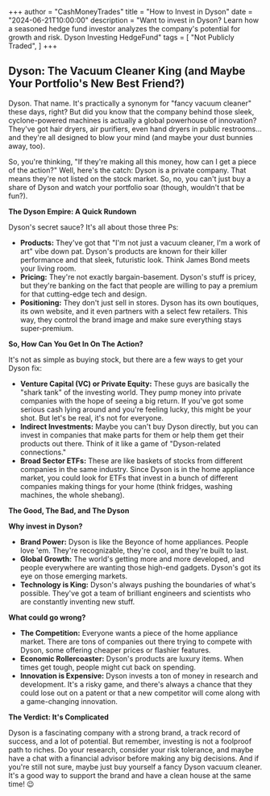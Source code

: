 +++
author = "CashMoneyTrades"
title = "How to Invest in Dyson"
date = "2024-06-21T10:00:00"
description = "Want to invest in Dyson? Learn how a seasoned hedge fund investor analyzes the company's potential for growth and risk. Dyson Investing HedgeFund"
tags = [
    "Not Publicly Traded",
]
+++
        


## Dyson: The Vacuum Cleaner King (and Maybe Your Portfolio's New Best Friend?)

Dyson. That name. It's practically a synonym for "fancy vacuum cleaner" these days, right? But did you know that the company behind those sleek, cyclone-powered machines is actually a global powerhouse of innovation? They've got hair dryers, air purifiers, even hand dryers in public restrooms... and they're all designed to blow your mind (and maybe your dust bunnies away, too).

So, you're thinking, "If they're making all this money, how can I get a piece of the action?" Well, here's the catch: Dyson is a private company. That means they're not listed on the stock market. So, no, you can't just buy a share of Dyson and watch your portfolio soar (though, wouldn't that be fun?).

**The Dyson Empire: A Quick Rundown**

Dyson's secret sauce? It's all about those three Ps:

* **Products:** They've got that "I'm not just a vacuum cleaner, I'm a work of art" vibe down pat. Dyson's products are known for their killer performance and that sleek, futuristic look. Think James Bond meets your living room.
* **Pricing:** They're not exactly bargain-basement. Dyson's stuff is pricey, but they're banking on the fact that people are willing to pay a premium for that cutting-edge tech and design.
* **Positioning:** They don't just sell in stores. Dyson has its own boutiques, its own website, and it even partners with a select few retailers. This way, they control the brand image and make sure everything stays super-premium.

**So, How Can You Get In On The Action?**

It's not as simple as buying stock, but there are a few ways to get your Dyson fix:

* **Venture Capital (VC) or Private Equity:** These guys are basically the "shark tank" of the investing world. They pump money into private companies with the hope of seeing a big return. If you've got some serious cash lying around and you're feeling lucky, this might be your shot. But let's be real, it's not for everyone. 
* **Indirect Investments:** Maybe you can't buy Dyson directly, but you can invest in companies that make parts for them or help them get their products out there. Think of it like a game of "Dyson-related connections."
* **Broad Sector ETFs:** These are like baskets of stocks from different companies in the same industry. Since Dyson is in the home appliance market, you could look for ETFs that invest in a bunch of different companies making things for your home (think fridges, washing machines, the whole shebang).

**The Good, The Bad, and The Dyson**

**Why invest in Dyson?**

* **Brand Power:** Dyson is like the Beyonce of home appliances. People love 'em. They're recognizable, they're cool, and they're built to last.
* **Global Growth:** The world's getting more and more developed, and people everywhere are wanting those high-end gadgets. Dyson's got its eye on those emerging markets.
* **Technology is King:** Dyson's always pushing the boundaries of what's possible. They've got a team of brilliant engineers and scientists who are constantly inventing new stuff.

**What could go wrong?**

* **The Competition:** Everyone wants a piece of the home appliance market. There are tons of companies out there trying to compete with Dyson, some offering cheaper prices or flashier features.
* **Economic Rollercoaster:** Dyson's products are luxury items. When times get tough, people might cut back on spending.
* **Innovation is Expensive:** Dyson invests a ton of money in research and development. It's a risky game, and there's always a chance that they could lose out on a patent or that a new competitor will come along with a game-changing innovation.

**The Verdict: It's Complicated**

Dyson is a fascinating company with a strong brand, a track record of success, and a lot of potential. But remember, investing is not a foolproof path to riches. Do your research, consider your risk tolerance, and maybe have a chat with a financial advisor before making any big decisions. And if you're still not sure, maybe just buy yourself a fancy Dyson vacuum cleaner. It's a good way to support the brand and have a clean house at the same time! 😉 

        